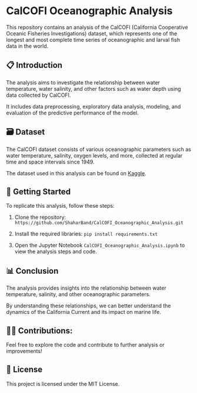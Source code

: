 # CalCOFI Oceanographic Analysis
This repository contains an analysis of the CalCOFI (California Cooperative Oceanic Fisheries Investigations) dataset, which represents one of the longest and most complete time series of oceanographic and larval fish data in the world.


## 📋 Introduction
The analysis aims to investigate the relationship between water temperature, water salinity, and other factors such as water depth using data collected by CalCOFI. 

It includes data preprocessing, exploratory data analysis, modeling, and evaluation of the predictive performance of the model.


## 🗃️ Dataset
The CalCOFI dataset consists of various oceanographic parameters such as water temperature, salinity, oxygen levels, and more, collected at regular time and space intervals since 1949.

The dataset used in this analysis can be found on [Kaggle](https://www.kaggle.com/datasets/sohier/calcofi).


## 🌱 Getting Started
To replicate this analysis, follow these steps:

1. Clone the repository:
   `https://github.com/ShaharBand/CalCOFI_Oceanographic_Analysis.git`
   
2. Install the required libraries:
   `pip install requirements.txt`
   
3. Open the Jupyter Notebook `CalCOFI_Oceanographic_Analysis.ipynb` to view the analysis steps and code.


## 📊 Conclusion
The analysis provides insights into the relationship between water temperature, salinity, and other oceanographic parameters. 

By understanding these relationships, we can better understand the dynamics of the California Current and its impact on marine life.

## 👨‍💻 Contributions:
Feel free to explore the code and contribute to further analysis or improvements!


## 💼 License
This project is licensed under the MIT License.
